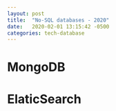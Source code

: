 ```yaml
---
layout: post
title:  "No-SQL databases - 2020"
date:   2020-02-01 13:15:42 -0500
categories: tech-database
---
```


# MongoDB

# ElaticSearch

